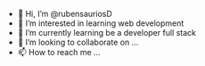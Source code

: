 - 👋 Hi, I’m @rubensauriosD
- 👀 I’m interested in learning web development
- 🌱 I’m currently learning be a developer full stack
- 💞️ I’m looking to collaborate on ...
- 📫 How to reach me ...

<!---
rubensauriosD/rubensauriosD is a ✨ special ✨ repository because its `README.md` (this file) appears on your GitHub profile.
You can click the Preview link to take a look at your changes.
--->
